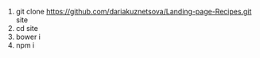 <!-- Инструкция -->

1. git clone https://github.com/dariakuznetsova/Landing-page-Recipes.git site
2. cd site
3. bower i
4. npm i